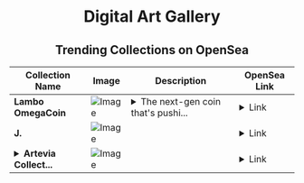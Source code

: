 <div align="center">

# Digital Art Gallery

## Trending Collections on OpenSea

| Collection Name                       | Image                                                                                     | Description                       | OpenSea Link                                                                                          |
|---------------------------------------|-------------------------------------------------------------------------------------------|-----------------------------------|--------------------------------------------------------------------------------------------------------|
| **Lambo OmegaCoin** | ![Image](https://i.seadn.io/s/raw/files/3b2423acb4ecffa3ea6ec54e5eadd4fd.jpg?w=500&auto=format?w=200&auto=format) | <details><summary>The next-gen coin that's pushi...</summary>The next-gen coin that's pushing the boundaries of web3</details> | <details><summary>Link</summary>[Lambo OmegaCoin](https://opensea.io/collection/lambo-omegacoin)</details> |
| **J.** | ![Image](https://i.seadn.io/s/raw/files/9e56c7f8bc3aa7a8aa8f7f1d0306681c.jpg?w=500&auto=format?w=200&auto=format) |  | <details><summary>Link</summary>[J.](https://opensea.io/collection/j-711)</details> |
| **<details><summary>Artevia Collect...</summary>Artevia Collection</details>** | ![Image](https://i.seadn.io/s/raw/files/6a25d0f7e885c1ceffaa9222b824328f.jpg?w=500&auto=format?w=200&auto=format) |  | <details><summary>Link</summary>[Artevia Collection](https://opensea.io/collection/artevia-collection-1)</details> |

</div>